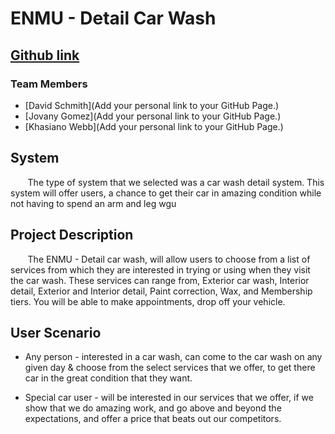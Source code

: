 # ENMU - Detail Car Wash

## [Github link](https://github.com/enmu-detail-carwash)

### Team Members
* [David Schmith](Add your personal link to your GitHub Page.)
* [Jovany Gomez](Add your personal link to your GitHub Page.)
* [Khasiano Webb](Add your personal link to your GitHub Page.)

## System
&nbsp;&nbsp;&nbsp;&nbsp;&nbsp;&nbsp; The type of system that we selected was a car wash
detail system. This system will offer users, a chance to get their car in amazing condition
while not having to spend an arm and leg wgu 



## Project Description
&nbsp;&nbsp;&nbsp;&nbsp;&nbsp;&nbsp; The ENMU - Detail car wash, will allow users
to choose from a list of services from which they are interested in trying or 
using when they visit the car wash. These services can range from, Exterior car wash,
Interior detail, Exterior and Interior detail, Paint correction, Wax, and Membership tiers.
You will be able to make appointments, drop off your vehicle.

## User Scenario
* Any person - interested in a car wash, can come to the car wash on any given day
& choose from the select services that we offer, to get there car in the great
condition that they want.

* Special car user - will be interested in our services that we offer, if we show
that we do amazing work, and go above and beyond the expectations, and offer a price
that beats out our competitors.

